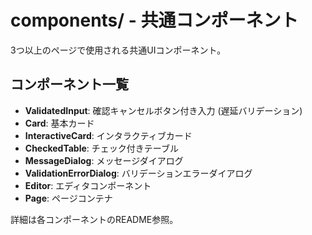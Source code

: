 ﻿# components/ - 共通コンポーネント

3つ以上のページで使用される共通UIコンポーネント。

## コンポーネント一覧

- **ValidatedInput**: 確認キャンセルボタン付き入力 (遅延バリデーション)
- **Card**: 基本カード
- **InteractiveCard**: インタラクティブカード
- **CheckedTable**: チェック付きテーブル
- **MessageDialog**: メッセージダイアログ
- **ValidationErrorDialog**: バリデーションエラーダイアログ
- **Editor**: エディタコンポーネント
- **Page**: ページコンテナ

詳細は各コンポーネントのREADME参照。
